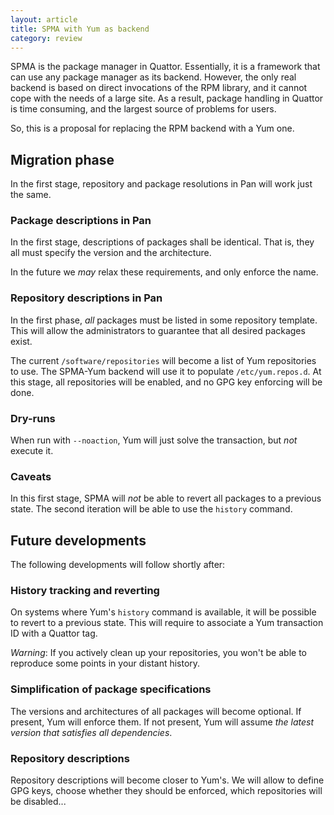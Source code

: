 ```yaml
---
layout: article
title: SPMA with Yum as backend
category: review
---
```


SPMA is the package manager in Quattor. Essentially, it is a framework
that can use any package manager as its backend. However, the only
real backend is based on direct invocations of the RPM library, and it
cannot cope with the needs of a large site. As a result, package
handling in Quattor is time consuming, and the largest source of
problems for users.

So, this is a proposal for replacing the RPM backend with a Yum one.

## Migration phase

In the first stage, repository and package resolutions in Pan will
work just the same.

### Package descriptions in Pan

In the first stage, descriptions of packages shall be identical. That
is, they all must specify the version and the architecture.

In the future we *may* relax these requirements, and only enforce the
name.

### Repository descriptions in Pan

In the first phase, *all* packages must be listed in some repository
template.  This will allow the administrators to guarantee that all
desired packages exist.

The current `/software/repositories` will become a list of Yum
repositories to use.  The SPMA-Yum backend will use it to populate
`/etc/yum.repos.d`.  At this stage, all repositories will be enabled,
and no GPG key enforcing will be done.

### Dry-runs

When run with `--noaction`, Yum will just solve the transaction, but
*not* execute it.

### Caveats

In this first stage, SPMA will *not* be able to revert all packages to
a previous state.  The second iteration will be able to use the
`history` command.

## Future developments

The following developments will follow shortly after:

### History tracking and reverting

On systems where Yum's `history` command is available, it will be
possible to revert to a previous state.  This will require to
associate a Yum transaction ID with a Quattor tag.

*Warning*: If you actively clean up your repositories, you won't be
able to reproduce some points in your distant history.

### Simplification of package specifications

The versions and architectures of all packages will become
optional. If present, Yum will enforce them. If not present, Yum will
assume _the latest version that satisfies all dependencies_.

### Repository descriptions

Repository descriptions will become closer to Yum's. We will allow to
define GPG keys, choose whether they should be enforced, which
repositories will be disabled...
